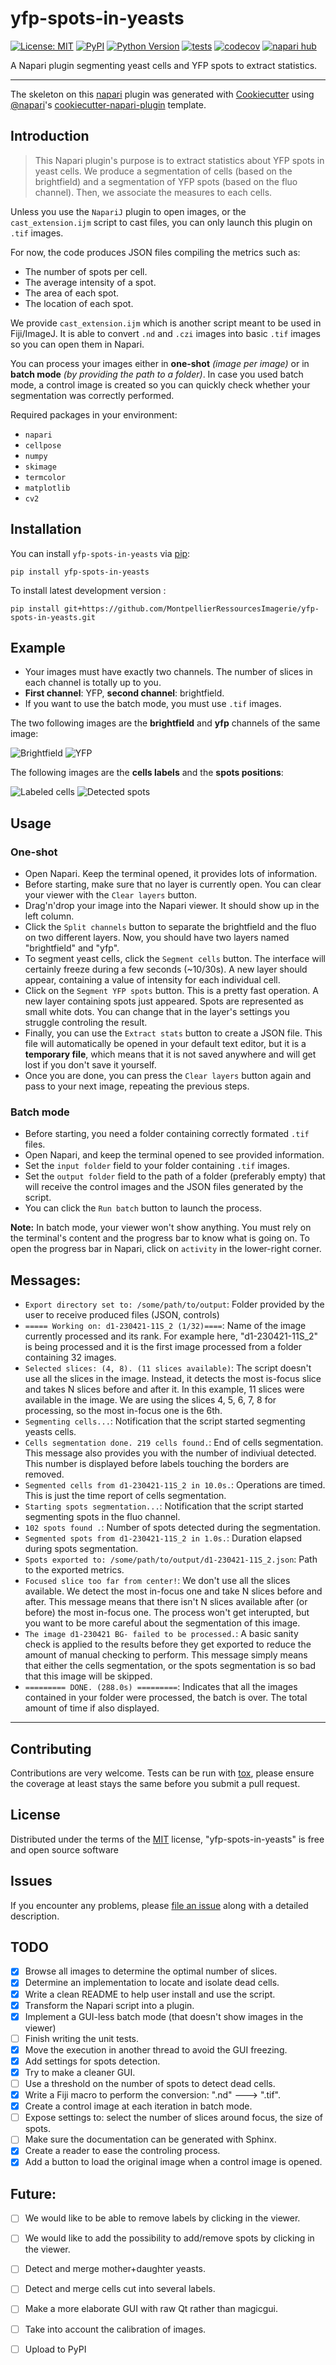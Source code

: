 # yfp-spots-in-yeasts

[![License: MIT](https://img.shields.io/badge/License-MIT-green.svg)](https://github.com/MontpellierRessourcesImagerie/yfp-spots-in-yeasts/raw/master/LICENSE)
[![PyPI](https://img.shields.io/pypi/v/yfp-spots-in-yeasts.svg?color=green)](https://pypi.org/project/yfp-spots-in-yeasts)
[![Python Version](https://img.shields.io/pypi/pyversions/yfp-spots-in-yeasts.svg?color=green)](https://python.org)
[![tests](https://github.com/MontpellierRessourcesImagerie/yfp-spots-in-yeasts/workflows/tests/badge.svg)](https://github.com/MontpellierRessourcesImagerie/yfp-spots-in-yeasts/actions)
[![codecov](https://codecov.io/gh/MontpellierRessourcesImagerie/yfp-spots-in-yeasts/branch/master/graph/badge.svg)](https://codecov.io/gh/MontpellierRessourcesImagerie/yfp-spots-in-yeasts)
[![napari hub](https://img.shields.io/endpoint?url=https://api.napari-hub.org/shields/yfp-spots-in-yeasts)](https://napari-hub.org/plugins/yfp-spots-in-yeasts)

A Napari plugin segmenting yeast cells and YFP spots to extract statistics.

----------------------------------

The skeleton on this [napari] plugin was generated with [Cookiecutter] using [@napari]'s [cookiecutter-napari-plugin] template.


## Introduction

> This Napari plugin's purpose is to extract statistics about YFP spots in yeast cells. We produce a segmentation of cells (based on the brightfield) and a segmentation of YFP spots (based on the fluo channel). Then, we associate the measures to each cells.

Unless you use the `NapariJ` plugin to open images, or the `cast_extension.ijm` script to cast files, you can only launch this plugin on `.tif` images.

For now, the code produces JSON files compiling the metrics such as:
- The number of spots per cell.
- The average intensity of a spot.
- The area of each spot.
- The location of each spot.

We provide `cast_extension.ijm` which is another script meant to be used in Fiji/ImageJ. It is able to convert `.nd` and `.czi` images into basic `.tif` images so you can open them in Napari.

You can process your images either in __one-shot__ _(image per image)_ or in __batch mode__ _(by providing the path to a folder)_. In case you used batch mode, a control image is created so you can quickly check whether your segmentation was correctly performed.

Required packages in your environment:
- `napari`
- `cellpose`
- `numpy`
- `skimage`
- `termcolor`
- `matplotlib`
- `cv2`


## Installation

You can install `yfp-spots-in-yeasts` via [pip]:

    pip install yfp-spots-in-yeasts



To install latest development version :

    pip install git+https://github.com/MontpellierRessourcesImagerie/yfp-spots-in-yeasts.git


## Example

- Your images must have exactly two channels. The number of slices in each channel is totally up to you.
- __First channel__: YFP, __second channel__: brightfield.
- If you want to use the batch mode, you must use `.tif` images.

The two following images are the __brightfield__ and __yfp__ channels of the same image:

![Brightfield](https://dev.mri.cnrs.fr/attachments/download/3017/bf.png)
![YFP](https://dev.mri.cnrs.fr/attachments/download/3018/fluo.png)

The following images are the __cells labels__ and the __spots positions__:

![Labeled cells](https://dev.mri.cnrs.fr/attachments/download/3016/cells.png)
![Detected spots](https://dev.mri.cnrs.fr/attachments/download/3019/spots.png)

## Usage

### One-shot

- Open Napari. Keep the terminal opened, it provides lots of information.
- Before starting, make sure that no layer is currently open. You can clear your viewer with the `Clear layers` button.
- Drag'n'drop your image into the Napari viewer. It should show up in the left column.
- Click the `Split channels` button to separate the brightfield and the fluo on two different layers. Now, you should have two layers named "brightfield" and "yfp".
- To segment yeast cells, click the `Segment cells` button. The interface will certainly freeze during a few seconds (~10/30s). A new layer should appear, containing a value of intensity for each individual cell.
- Click on the `Segment YFP spots` button. This is a pretty fast operation. A new layer containing spots just appeared. Spots are represented as small white dots. You can change that in the layer's settings you struggle controling the result.
- Finally, you can use the `Extract stats` button to create a JSON file. This file will automatically be opened in your default text editor, but it is a __temporary file__, which means that it is not saved anywhere and will get lost if you don't save it yourself.
- Once you are done, you can press the `Clear layers` button again and pass to your next image, repeating the previous steps.

### Batch mode

- Before starting, you need a folder containing correctly formated `.tif` files.
- Open Napari, and keep the terminal opened to see provided information.
- Set the `input folder` field to your folder containing `.tif` images.
- Set the `output folder` field to the path of a folder (preferably empty) that will receive the control images and the JSON files generated by the script.
- You can click the `Run batch` button to launch the process.

__Note:__ In batch mode, your viewer won't show anything. You must rely on the terminal's content and the progress bar to know what is going on. To open the progress bar in Napari, click on `activity` in the lower-right corner.

## Messages:

- `Export directory set to: /some/path/to/output`: Folder provided by the user to receive produced files (JSON, controls)
- `===== Working on: d1-230421-11S_2 (1/32)====`: Name of the image currently processed and its rank. For example here, "d1-230421-11S_2" is being processed and it is the first image processed from a folder containing 32 images.
- `Selected slices: (4, 8). (11 slices available)`: The script doesn't use all the slices in the image. Instead, it detects the most is-focus slice and takes N slices before and after it. In this example, 11 slices were available in the image. We are using the slices 4, 5, 6, 7, 8 for processing, so the most in-focus one is the 6th.
- `Segmenting cells...`: Notification that the script started segmenting yeasts cells.
- `Cells segmentation done. 219 cells found.`: End of cells segmentation. This message also provides you with the number of indiviual detected. This number is displayed before labels touching the borders are removed.
- `Segmented cells from d1-230421-11S_2 in 10.0s.`: Operations are timed. This is just the time report of cells segmentation.
- `Starting spots segmentation...`: Notification that the script started segmenting spots in the fluo channel.
- `102 spots found .`: Number of spots detected during the segmentation.
- `Segmented spots from d1-230421-11S_2 in 1.0s.`: Duration elapsed during spots segmentation.
- `Spots exported to: /some/path/to/output/d1-230421-11S_2.json`: Path to the exported metrics.
- `Focused slice too far from center!`: We don't use all the slices available. We detect the most in-focus one and take N slices before and after. This message means that there isn't N slices available after (or before) the most in-focus one. The process won't get interupted, but you want to be more careful about the segmentation of this image.
- `The image d1-230421 BG- failed to be processed.`: A basic sanity check is applied to the results before they get exported to reduce the amount of manual checking to perform. This message simply means that either the cells segmentation, or the spots segmentation is so bad that this image will be skipped.
- `========= DONE. (288.0s) =========`: Indicates that all the images contained in your folder were processed, the batch is over. The total amount of time if also displayed.

----------------------------------

## Contributing

Contributions are very welcome. Tests can be run with [tox], please ensure
the coverage at least stays the same before you submit a pull request.

## License

Distributed under the terms of the [MIT] license,
"yfp-spots-in-yeasts" is free and open source software

## Issues

If you encounter any problems, please [file an issue] along with a detailed description.


## TODO

- [X] Browse all images to determine the optimal number of slices.
- [X] Determine an implementation to locate and isolate dead cells.
- [X] Write a clean README to help user install and use the script.
- [X] Transform the Napari script into a plugin.
- [X] Implement a GUI-less batch mode (that doesn't show images in the viewer)
- [ ] Finish writing the unit tests.
- [X] Move the execution in another thread to avoid the GUI freezing.
- [X] Add settings for spots detection.
- [X] Try to make a cleaner GUI.
- [ ] Use a threshold on the number of spots to detect dead cells.
- [X] Write a Fiji macro to perform the conversion: ".nd" ---> ".tif".
- [X] Create a control image at each iteration in batch mode.
- [ ] Expose settings to: select the number of slices around focus, the size of spots.
- [ ] Make sure the documentation can be generated with Sphinx.
- [X] Create a reader to ease the controling process.
- [X] Add a button to load the original image when a control image is opened.

## Future:

- [ ] We would like to be able to remove labels by clicking in the viewer.
- [ ] We would like to add the possibility to add/remove spots by clicking in the viewer.
- [ ] Detect and merge mother+daughter yeasts.
- [ ] Detect and merge cells cut into several labels.
- [ ] Make a more elaborate GUI with raw Qt rather than magicgui.
- [ ] Take into account the calibration of images.
- [ ] Upload to PyPI


[napari]: https://github.com/napari/napari
[Cookiecutter]: https://github.com/audreyr/cookiecutter
[@napari]: https://github.com/napari
[MIT]: http://opensource.org/licenses/MIT
[BSD-3]: http://opensource.org/licenses/BSD-3-Clause
[GNU GPL v3.0]: http://www.gnu.org/licenses/gpl-3.0.txt
[GNU LGPL v3.0]: http://www.gnu.org/licenses/lgpl-3.0.txt
[Apache Software License 2.0]: http://www.apache.org/licenses/LICENSE-2.0
[Mozilla Public License 2.0]: https://www.mozilla.org/media/MPL/2.0/index.txt
[cookiecutter-napari-plugin]: https://github.com/napari/cookiecutter-napari-plugin

[file an issue]: https://github.com/MontpellierRessourcesImagerie/yfp-spots-in-yeasts/issues

[napari]: https://github.com/napari/napari
[tox]: https://tox.readthedocs.io/en/latest/
[pip]: https://pypi.org/project/pip/
[PyPI]: https://pypi.org/
